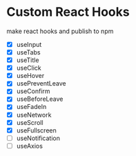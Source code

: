 # Custom React Hooks

make react hooks and publish to npm

- [x] useInput
- [x] useTabs
- [x] useTitle
- [x] useClick
- [x] useHover
- [x] usePreventLeave
- [x] useConfirm
- [x] useBeforeLeave
- [x] useFadeIn
- [x] useNetwork
- [x] useScroll
- [x] useFullscreen
- [ ] useNotification
- [ ] useAxios
